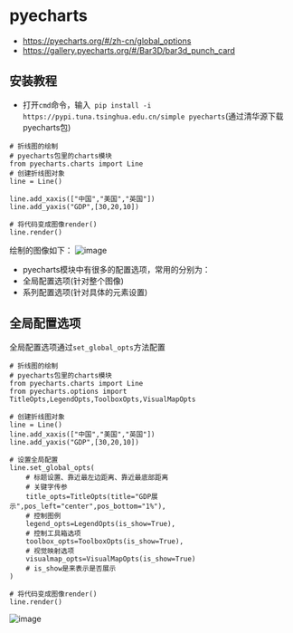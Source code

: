# pyecharts
* https://pyecharts.org/#/zh-cn/global_options
* https://gallery.pyecharts.org/#/Bar3D/bar3d_punch_card
## 安装教程
* 打开```cmd```命令，输入``` pip install -i https://pypi.tuna.tsinghua.edu.cn/simple pyecharts```(通过清华源下载pyecharts包)
```
# 折线图的绘制
# pyecharts包里的charts模块
from pyecharts.charts import Line
# 创建折线图对象
line = Line()

line.add_xaxis(["中国","美国","英国"])
line.add_yaxis("GDP",[30,20,10])

# 将代码变成图像render()
line.render()

```
绘制的图像如下：
![image](https://github.com/fzllooking/Python-/assets/119305740/b7455649-4517-4f2b-807d-fede5453e08e)


* pyecharts模块中有很多的配置选项，常用的分别为：
* 全局配置选项(针对整个图像)
* 系列配置选项(针对具体的元素设置)

## 全局配置选项
全局配置选项通过```set_global_opts```方法配置
```
# 折线图的绘制
# pyecharts包里的charts模块
from pyecharts.charts import Line
from pyecharts.options import TitleOpts,LegendOpts,ToolboxOpts,VisualMapOpts

# 创建折线图对象
line = Line()
line.add_xaxis(["中国","美国","英国"])
line.add_yaxis("GDP",[30,20,10])

# 设置全局配置
line.set_global_opts(
    # 标题设置、靠近最左边距离、靠近最底部距离
    # 关键字传参
    title_opts=TitleOpts(title="GDP展示",pos_left="center",pos_bottom="1%"),
    # 控制图例
    legend_opts=LegendOpts(is_show=True),
    # 控制工具箱选项
    toolbox_opts=ToolboxOpts(is_show=True),
    # 视觉映射选项
    visualmap_opts=VisualMapOpts(is_show=True)
    # is_show是来表示是否展示
)

# 将代码变成图像render()
line.render()
```
![image](https://github.com/fzllooking/Python-/assets/119305740/18668706-c9fa-43ed-974a-beaab510f310)


